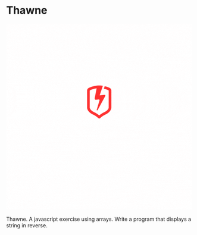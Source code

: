# Thawne
![alt text](img/Thawne.gif "Thawne Logo")

Thawne. A javascript exercise using arrays. Write a program that displays a string in reverse.